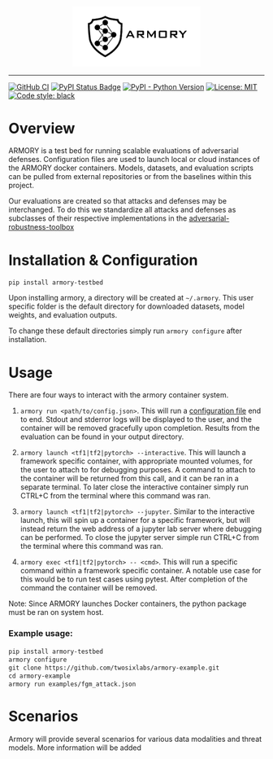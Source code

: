 <div align="center">
  <img src="https://github.com/twosixlabs/armory/blob/master/tools/static_content/logo.png" width="50%" title="ARMORY logo">
</div>

-----------------
[![GitHub CI](https://github.com/twosixlabs/armory/workflows/GitHub%20CI/badge.svg)](https://github.com/twosixlabs/armory/actions?query=workflow%3A%22GitHub+CI%22)
[![PyPI Status Badge](https://badge.fury.io/py/armory-testbed.svg)](https://pypi.org/project/armory-testbed)
[![PyPI - Python Version](https://img.shields.io/pypi/pyversions/armory-testbed)](https://pypi.org/project/armory-testbed)
[![License: MIT](https://img.shields.io/badge/License-MIT-yellow.svg)](https://opensource.org/licenses/MIT)
[![Code style: black](https://img.shields.io/badge/code%20style-black-000000.svg)](https://github.com/ambv/black)

# Overview

ARMORY is a test bed for running scalable evaluations of adversarial defenses. 
Configuration files are used to launch local or cloud instances of the ARMORY docker 
containers. Models, datasets, and evaluation scripts can be pulled from external 
repositories or from the baselines within this project. 

Our evaluations are created so that attacks and defenses may be 
interchanged. To do this we standardize all attacks and defenses as subclasses of 
their respective implementations in the [adversarial-robustness-toolbox](https://github.com/IBM/adversarial-robustness-toolbox)


# Installation & Configuration
``` 
pip install armory-testbed
```

Upon installing armory, a directory will be created at `~/.armory`. This user 
specific folder is the default directory for downloaded datasets, model weights, and 
evaluation outputs. 

To change these default directories simply run `armory configure` after installation.

# Usage

There are four ways to interact with the armory container system.

1) `armory run <path/to/config.json>`. 
This will run a [configuration file](docs/configuration_files.md) end to end. Stdout 
and stderror logs will be displayed to the user, and the container will be removed 
gracefully upon completion. Results from the evaluation can be found in your output 
directory.

2) `armory launch <tf1|tf2|pytorch> --interactive`. 
This will launch a framework specific container, with appropriate mounted volumes, for 
the user to attach to for debugging purposes. A command to attach to the container will
be returned from this call, and it can be ran in a separate terminal. To later close 
the interactive container simply run CTRL+C from the terminal where this command was 
ran.

3) `armory launch <tf1|tf2|pytorch> --jupyter`. 
Similar to the interactive launch, this will spin up a container for a specific 
framework, but will instead return the web address of a jupyter lab server where 
debugging can be performed. To close the jupyter server simple run CTRL+C from the 
terminal where this command was ran.

4) `armory exec <tf1|tf2|pytorch> -- <cmd>`. 
This will run a specific command within a framework specific container. A notable use
case for this would be to run test cases using pytest. After completion of the command 
the container will be removed.

Note: Since ARMORY launches Docker containers, the python package must be ran on system host.

### Example usage:
```
pip install armory-testbed
armory configure
git clone https://github.com/twosixlabs/armory-example.git
cd armory-example
armory run examples/fgm_attack.json
```

# Scenarios
Armory will provide several scenarios for various data modalities and threat models. 
More information will be added 
